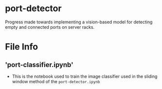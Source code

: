 # port-detector
Progress made towards implementing a vision-based model for detecting empty and connected ports on server racks.

# File Info

## 'port-classifier.ipynb'
* This is the notebook used to train the image classifier used in the sliding window method of the `port-detector.ipynb`
